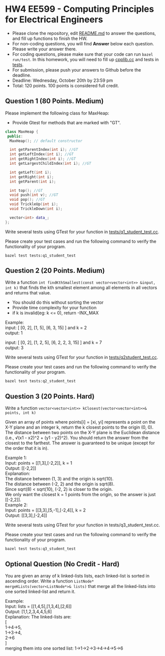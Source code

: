 
# HW4 EE599 - Computing Principles for Electrical Engineers

- Please clone the repository, edit [README.md](README.md) to answer the questions, and fill up functions to finish the HW.
- For non-coding questions, you will find **Answer** below each question. Please write your answer there.
- For coding questions, please make sure that your code can run ```bazel run/test```. In this homework, you will need to fill up [cpplib.cc](src/lib/cpplib.cc) and tests in [tests](tests).
- For submission, please push your answers to Github before the deadline.
- Deadline: Wednesday, October 20th by 23:59 pm
- Total: 120 points. 100 points is considered full credit.

## Question 1 (80 Points. Medium)

Please implement the following class for MaxHeap:
- Provide Gtest for methods that are marked with "GT".
```c++
class MaxHeap {
 public:
  MaxHeap(); // default constructor

  int getParentIndex(int i); //GT
  int getLeftIndex(int i); //GT
  int getRightIndex(int i); //GT
  int getLargestChildIndex(int i); //GT

  int getLeft(int i);
  int getRight(int i);
  int getParent(int i);

  int top(); //GT
  void push(int v); //GT
  void pop(); //GT
  void TrickleUp(int i);
  void TrickleDown(int i);

  vector<int> data_;
};
```

Write several tests using GTest for your function in [tests/q1_student_test.cc](tests/q1_student_test.cc).

Please create your test cases and run the following command to verify the functionality of your program.
```
bazel test tests:q1_student_test
```

## Question 2 (20 Points. Medium)

Write a function ```int findKthSmallest(const vector<vector<int>> &input, int k)``` that finds the kth smallest element among all elements in all vectors and returns that value.
- You should do this without sorting the vector
- Provide time complexity for your function
- if k is invalid(eg: k <= 0), return -INX_MAX

Example:\
input: [ [0, 2], [1, 5], [6, 3, 15] ] and k = 2\
output: 1

input: [ [0, 2], [1, 2, 5], [6, 2, 2, 3, 15] ] and k = 7\
output: 3

Write several tests using GTest for your function in [tests/q2student_test.cc](tests/q2_student_test.cc).

Please create your test cases and run the following command to verify the functionality of your program.
```
bazel test tests:q2_student_test
```

## Question 3 (20 Points. Hard)

Write a function ```vector<vector<int>> kClosest(vector<vector<int>>& points, int k)```

Given an array of points where points[i] = [xi, yi] represents a point on the X-Y plane and an integer k, return the k closest points to the origin (0, 0). The distance between two points on the X-Y plane is the Euclidean distance (i.e., √(x1 - x2)^2 + (y1 - y2)^2). You should return the answer from the closest to the farthest. The answer is guaranteed to be unique (except for the order that it is in).

Example 1:\
Input: points = [[1,3],[-2,2]], k = 1\
Output: [[-2,2]]\
Explanation:\
The distance between (1, 3) and the origin is sqrt(10).\
The distance between (-2, 2) and the origin is sqrt(8).\
Since sqrt(8) < sqrt(10), (-2, 2) is closer to the origin.\
We only want the closest k = 1 points from the origin, so the answer is just [[-2,2]].\
Example 2:\
Input: points = [[3,3],[5,-1],[-2,4]], k = 2\
Output: [[3,3],[-2,4]]

Write several tests using GTest for your function in tests/q3_student_test.cc.

Please create your test cases and run the following command to verify the functionality of your program.

```
bazel test tests:q3_student_test
```

## Optional Question (No Credit - Hard)

You are given an array of k linked-lists lists, each linked-list is sorted in ascending order. 
Write a function ```ListNode* mergeKLists(vector<ListNode*>& lists)``` that merge all the linked-lists into one sorted linked-list and return it.

Example:\
Input: lists = [[1,4,5],[1,3,4],[2,6]]\
Output: [1,1,2,3,4,4,5,6]\
Explanation: The linked-lists are:\
[\
  1->4->5,\
  1->3->4,\
  2->6\
]\
merging them into one sorted list:
1->1->2->3->4->4->5->6